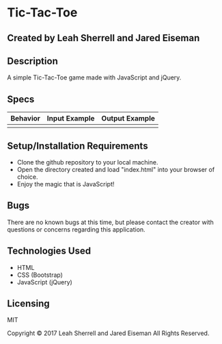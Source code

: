 # Tic-Tac-Toe

## Created by Leah Sherrell and Jared Eiseman


## Description
A simple Tic-Tac-Toe game made with JavaScript and jQuery.



## Specs

| Behavior| Input Example | Output Example |
|:-------------:|:-------------:|:-------------:|
|  |  |  |


## Setup/Installation Requirements

  * Clone the github repository to your local machine.
  * Open the directory created and load "index.html" into your browser of choice.
  * Enjoy the magic that is JavaScript!


## Bugs
There are no known bugs at this time, but please contact the creator with questions or concerns regarding this application.


## Technologies Used

  * HTML
  * CSS (Bootstrap)
  * JavaScript (jQuery)


## Licensing
MIT

Copyright &copy; 2017 Leah Sherrell and Jared Eiseman All Rights Reserved.

